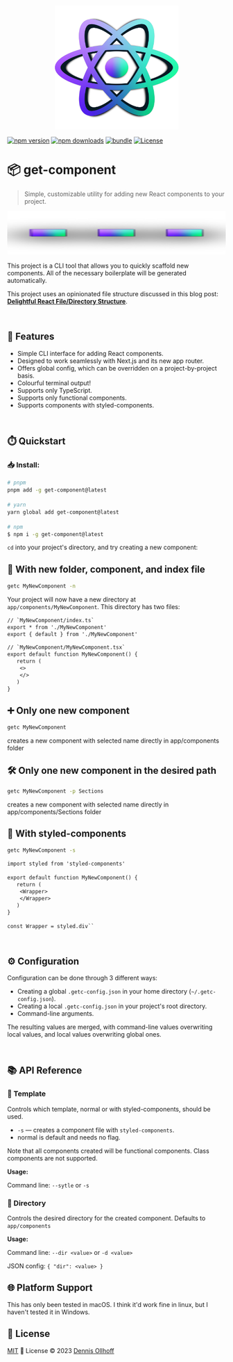 <p align="center">
  <img src="https://github.com/nyxb/get-component/blob/main/docs/logo@2x.png?raw=true" width="285" height="285" alt="get-component logo">
  <br>

[![npm version][npm-version-src]][npm-version-href] 
[![npm downloads][npm-downloads-src]][npm-downloads-href] 
[![bundle][bundle-src]][bundle-href] 
[![License][license-src]][license-href]

# 📦 get-component

> Simple, customizable utility for adding new React components to your project.

<img src="https://github.com/nyxb/get-component/blob/main/docs/divider@2x.png?raw=true" width="888" height="100" role="presentation">

This project is a CLI tool that allows you to quickly scaffold new components. All of the necessary boilerplate will be generated automatically.

This project uses an opinionated file structure discussed in this blog post: [**Delightful React File/Directory Structure**](https://www.blog.nyxb.zip/react/file-structure/).

<br />

## 🌟 Features

- Simple CLI interface for adding React components.
- Designed to work seamlessly with Next.js and its new app router.
- Offers global config, which can be overridden on a project-by-project basis.
- Colourful terminal output!
- Supports only TypeScript.
- Supports only functional components.
- Supports components with styled-components.

<br />

## ⏱️ Quickstart

### 📥 Install:

```bash
# pnpm 
pnpm add -g get-component@latest

# yarn
yarn global add get-component@latest

# npm
$ npm i -g get-component@latest
```

`cd` into your project's directory, and try creating a new component:

## 📂 With new folder, component, and index file

```bash
getc MyNewComponent -n
```

Your project will now have a new directory at `app/components/MyNewComponent`. This directory has two files:

```tsx
// `MyNewComponent/index.ts`
export * from './MyNewComponent'
export { default } from './MyNewComponent'
```

```tsx
// `MyNewComponent/MyNewComponent.tsx`
export default function MyNewComponent() {
   return (
    <>
    </>
   )
}
```

## ➕ Only one new component

```bash
getc MyNewComponent
```
creates a new component with selected name directly in app/components folder

## 🛠️ Only one new component in the desired path

```bash
getc MyNewComponent -p Sections
```
creates a new component with selected name directly in app/components/Sections folder

## 💅 With styled-components

```bash
getc MyNewComponent -s
```

```tsx
import styled from 'styled-components'

export default function MyNewComponent() {
   return (
    <Wrapper>
    </Wrapper>
   )
}

const Wrapper = styled.div``
```

<br />

## ⚙️ Configuration

Configuration can be done through 3 different ways:

- Creating a global `.getc-config.json` in your home directory (`~/.getc-config.json`).
- Creating a local `.getc-config.json` in your project's root directory.
- Command-line arguments.

The resulting values are merged, with command-line values overwriting local values, and local values overwriting global ones.

<br />

## 📚 API Reference

### 📝 Template

Controls which template, normal or with styled-components, should be used.

- `-s` — creates a component file with `styled-components`.
- normal is default and needs no flag. 

Note that all components created will be functional components. Class components are not supported.

**Usage:**

Command line: `--sytle` or `-s`
<br />

### 📁 Directory

Controls the desired directory for the created component. Defaults to `app/components`

**Usage:**

Command line: `--dir <value>` or `-d <value>`

JSON config: `{ "dir": <value> }`
<br />

## 🌐 Platform Support

This has only been tested in macOS. I think it'd work fine in linux, but I haven't tested it in Windows.
<br />

## 📜 License

[MIT](./LICENSE) 💚 License © 2023 [Dennis Ollhoff](https://github.com/nyxb)

<!-- Badges -->

[npm-version-src]: https://img.shields.io/npm/v/get-component?style=flat&colorA=18181B&colorB=14F195
[npm-version-href]: https://npmjs.com/package/get-component
[npm-downloads-src]: https://img.shields.io/npm/dm/get-component?style=flat&colorA=18181B&colorB=14F195
[npm-downloads-href]: https://npmjs.com/package/get-component
[bundle-src]: https://img.shields.io/bundlephobia/minzip/get-component?style=flat&colorA=18181B&colorB=14F195
[bundle-href]: https://bundlephobia.com/result?p=get-component
[license-src]: https://img.shields.io/github/license/nyxblabs/get-component.svg?style=flat&colorA=18181B&colorB=14F195
[license-href]: https://github.com/nyxblabs/get-component/blob/main/LICENSE
